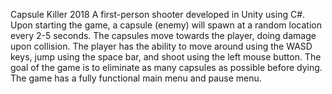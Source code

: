 Capsule Killer 2018
A first-person shooter developed in Unity using C#.
Upon starting the game, a capsule (enemy) will spawn at a random location every 2-5 seconds.
The capsules move towards the player, doing damage upon collision. The player has the ability
to move around using the WASD keys, jump using the space bar, and shoot using the left mouse
button. The goal of the game is to eliminate as many capsules as possible before dying.
The game has a fully functional main menu and pause menu.
